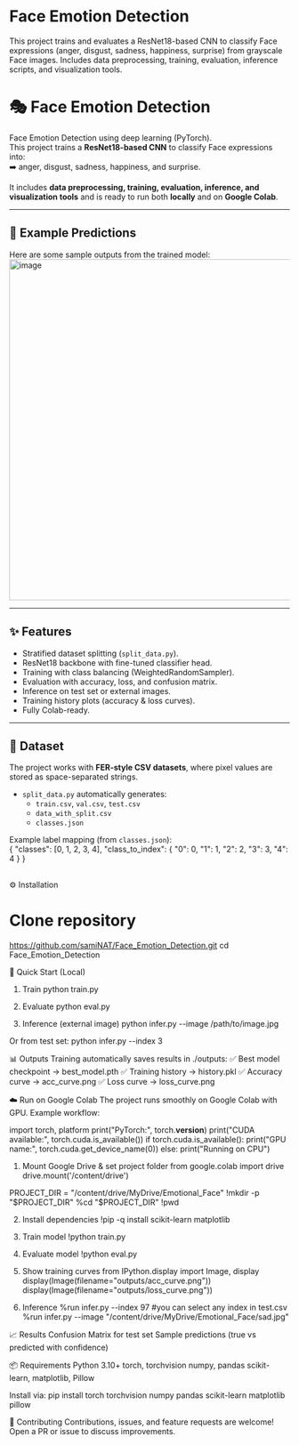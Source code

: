 # Face Emotion Detection  
This project trains and evaluates a ResNet18-based CNN to classify Face expressions (anger, disgust, sadness, happiness, surprise) from grayscale Face images. Includes data preprocessing, training, evaluation, inference scripts, and visualization tools.
# 🎭 Face Emotion Detection

Face Emotion Detection using deep learning (PyTorch).  
This project trains a **ResNet18-based CNN** to classify Face expressions into:  
➡️ anger, disgust, sadness, happiness, and surprise.  

It includes **data preprocessing, training, evaluation, inference, and visualization tools** and is ready to run both **locally** and on **Google Colab**.  

---

## 📸 Example Predictions  

Here are some sample outputs from the trained model:  
<img width="542" height="613" alt="image" src="https://github.com/user-attachments/assets/0cc02d18-c2b6-456b-afd0-377f2c7c86a2" />

---

## ✨ Features  
- Stratified dataset splitting (`split_data.py`).  
- ResNet18 backbone with fine-tuned classifier head.  
- Training with class balancing (WeightedRandomSampler).  
- Evaluation with accuracy, loss, and confusion matrix.  
- Inference on test set or external images.  
- Training history plots (accuracy & loss curves).  
- Fully Colab-ready.  

---

## 📂 Dataset  

The project works with **FER-style CSV datasets**, where pixel values are stored as space-separated strings.  

- `split_data.py` automatically generates:  
  - `train.csv`, `val.csv`, `test.csv`  
  - `data_with_split.csv`  
  - `classes.json`  

Example label mapping (from `classes.json`):  
{
  "classes": [0, 1, 2, 3, 4],
  "class_to_index": {
    "0": 0,
    "1": 1,
    "2": 2,
    "3": 3,
    "4": 4
  }
}

##
⚙️ Installation

# Clone repository
https://github.com/samiNAT/Face_Emotion_Detection.git
cd Face_Emotion_Detection

🚀 Quick Start (Local)
1. Train
python train.py

2. Evaluate
python eval.py

3. Inference (external image)
python infer.py --image /path/to/image.jpg

Or from test set:
python infer.py --index 3

📊 Outputs
Training automatically saves results in ./outputs:
✅ Best model checkpoint → best_model.pth
✅ Training history → history.pkl
✅ Accuracy curve → acc_curve.png
✅ Loss curve → loss_curve.png

☁️ Run on Google Colab
The project runs smoothly on Google Colab with GPU. Example workflow:

import torch, platform
print("PyTorch:", torch.__version__)
print("CUDA available:", torch.cuda.is_available())
if torch.cuda.is_available():
    print("GPU name:", torch.cuda.get_device_name(0))
else:
    print("Running on CPU")

1. Mount Google Drive & set project folder
from google.colab import drive
drive.mount('/content/drive')

PROJECT_DIR = "/content/drive/MyDrive/Emotional_Face"
!mkdir -p "$PROJECT_DIR"
%cd "$PROJECT_DIR"
!pwd

2. Install dependencies
!pip -q install scikit-learn matplotlib

3. Train model
!python train.py

4. Evaluate model
!python eval.py

5. Show training curves
from IPython.display import Image, display
display(Image(filename="outputs/acc_curve.png"))
display(Image(filename="outputs/loss_curve.png"))

6. Inference
%run infer.py --index 97 #you can select any index in test.csv
%run infer.py --image "/content/drive/MyDrive/Emotional_Face/sad.jpg"

📈 Results
Confusion Matrix for test set
Sample predictions (true vs predicted with confidence)

📦 Requirements
Python 3.10+
torch, torchvision
numpy, pandas
scikit-learn, matplotlib, Pillow

Install via:
pip install torch torchvision numpy pandas scikit-learn matplotlib pillow

🤝 Contributing
Contributions, issues, and feature requests are welcome!
Open a PR or issue to discuss improvements.
